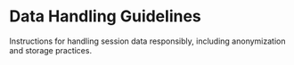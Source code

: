 # Data Handling Guidelines

Instructions for handling session data responsibly, including anonymization and storage practices.

